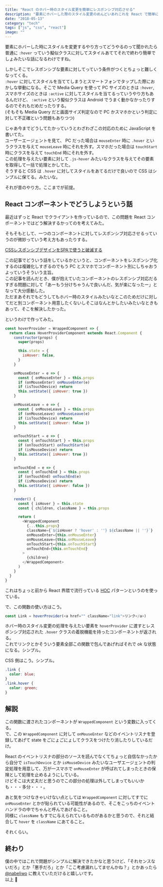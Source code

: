 ```yaml
---
title: "React のホバー時のスタイル変更を簡単にレスポンシブ対応させる"
description: "要素にホバーした際のスタイル変更のめんどいあれこれを React で簡単にやっちゃう話です。"
date: "2018-05-13"
category: "tech"
tags: ["js", "css", "react"]
image: ""
---
```


要素にホバーした時にスタイルを変更するやり方ってどうやるのって聞かれたら普通に `:hover` っていう擬似クラスに対してスタイルあててそれで終わり簡単でしょみたいな話になるわけですね。

しかしそこでレスポンシブな要素に対してっていう条件がつくとちょっと難しくなってくる。  
`:hover` に対してスタイルを当ててしまうとスマートフォンでタップした際におかしな挙動になる。そこで Media Query を使って PC サイズのときは `:hover`, スマホサイズのときは `:active` に対してスタイルを当てるっていうやり方もあるんだけど、 `:active` という擬似クラスは Android でうまく動かなかったりするのでそれもだめだったりする。  
(そもそも Media Query だと画面サイズ判定なので PC かスマホかという判定に対して不正確という問題もありつつ)

じゃあ今までどうしてたかっていうとわざわざこの対応のために JavaScript を書いてた。  
ユーザーエージェントを見て、 PC だった場合は `mouseEnter` 時に `.hover` というクラスを与えて `mouseLeave` 時にそれを外す。スマホだった場合は `touchStart` 時にクラスを与えて `touchEnd` 時にそれを外す。  
この処理を与えたい要素に対して `.js-hover` みたいなクラスを与えてその要素を取得して一括で処理とかしてた。  
そうすると CSS は `.hover` に対してスタイルをあてるだけで良いので CSS はシンプルに保てる。みたいな。  

それが昔のやり方。ここまでが前提。

## React コンポーネントでどうしようという話

最近はずっと React でクライアントを作っているので、この問題を React コンポーネントではどう解決するかってのを考えてみた。

そもそもとして、一つのコンポーネントに対してレスポンシブ対応させるっていうのが微妙っていう考え方もあったりする。

[CSSレスポンシブデザインをSPAで使うと破滅する](https://scrapbox.io/shokai/CSS%E3%83%AC%E3%82%B9%E3%83%9D%E3%83%B3%E3%82%B7%E3%83%96%E3%83%87%E3%82%B6%E3%82%A4%E3%83%B3%E3%82%92SPA%E3%81%A7%E4%BD%BF%E3%81%86%E3%81%A8%E7%A0%B4%E6%BB%85%E3%81%99%E3%82%8B)

この記事でどういう話をしているかというと、コンポーネントをレスポンシブ化するのは複雑化しすぎるのでもう PC とスマホでコンポーネント別にしちゃおうよっていうそういう主旨。  
この記事を読んだとき、僕が抱えていたコンポーネントのレスポンシブ対応だるすぎる問題に対して「あーもう分けちゃうんで良いんだ、気が楽になったー」となって大分感動した。  
ただまあそれでもどうしてもホバー時のスタイルみたいなとこのためだけに対してだと別コンポーネント用意したくないしそこはなんとかしたいみたいなときもあって、そこを解決したかった。

というわけで作ってみた。

```js
const hoverProvider = WrappedComponent => {
  return class HoverProviderComponent extends React.Component {
    constructor(props) {
      super(props)

      this.state = {
        isHover: false,
      }
    }

    onMouseEnter = e => {
      const { onMouseEnter } = this.props
      if (onMouseEnter) onMouseEnter(e)
      if (isTouchDevice) return
      this.setState({ isHover: true })
    }

    onMouseLeave = e => {
      const { onMouseLeave } = this.props
      if (onMouseLeave) onMouseLeave(e)
      if (isTouchDevice) return
      this.setState({ isHover: false })
    }

    onTouchStart = e => {
      const { onTouchStart } = this.props
      if (onTouchStart) onTouchStart(e)
      if (isMouseDevice) return
      this.setState({ isHover: true })
    }

    onTouchEnd = e => {
      const { onTouchEnd } = this.props
      if (onTouchEnd) onTouchEnd(e)
      if (isMouseDevice) return
      this.setState({ isHover: false })
    }

    render() {
      const { isHover } = this.state
      const { children, className } = this.props

      return (
        <WrappedComponent
          {...this.props}
          className={`${isHover ? 'hover' : ''} ${className || ''}`}
          onMouseEnter={this.onMouseEnter}
          onMouseLeave={this.onMouseLeave}
          onTouchStart={this.onTouchStart}
          onTouchEnd={this.onTouchEnd}
        >
          {children}
        </WrappedComponent>
      )
    }
  }
}
```

これはちょっと前から React 界隈で流行っている [HOC](https://postd.cc/react-higher-order-components-in-depth/) パターンというのを使っている。

で、この関数の使い方はこう。

```js
const Link = hoverProvider(<a href="" className="link">リンク</a>)
```

ホバー時のスタイル変更の処理を与えたい要素を `hoverProvider` に渡すとレスポンシブ対応された `.hover` クラスの着脱機能を持ったコンポーネントが返される。  
これでリンクとかそういう要素全部この関数で包んであげればそれで ok な状態になる。シンプル。

CSS 側はこう。シンプル。

```css
.link {
  color: blue;
}
.link.hover {
  color: green;
}
```

## 解説

この関数に渡されたコンポーネントが `WrappedComponent` という変数に入ってくる。  
で、この `WrappedComponent` に対して `onMouseEnter` などのイベントリスナを登録してあげて state をごにょごにょしてクラスをつけたり消したりしているだけ。

React のイベントリスナの部分のソースを読んでなくてちょっと自信なかったから自分で `isTouchDevice` とか `isMouseDevice` みたいなユーザエージェントの判定処理を用意して、万が一スマホで `onMouseEnter` が呼ばれてしまったときの保険として処理を止めるようにしている。  
けどそこは大丈夫だと思うのでこの部分の処理は外してしまってもいいかも・・・多分・・・。

あと気をつけなきゃいけない点としては `WrappedComponent` に対してすでに `onMouseEnter` とかが貼られている可能性があるので、そこをこっちのイベントハンドラの中でちゃんと呼んであげること。  
同様に `className` もすでに与えられているものがあるかと思うので、それと結合して `hover` を `className` にあてること。

それくらい。

## 終わり

僕の中ではこれで問題がシンプルに解決できたかなと思うけど、「それセンスないだろ」とか「悪手だろ」とか「ここ考慮漏れしてませんかね？」とかあったら [@nabeliwo](https://twitter.com/nabeliwo) に教えていただけると嬉しいです。  
以上 :beer:
